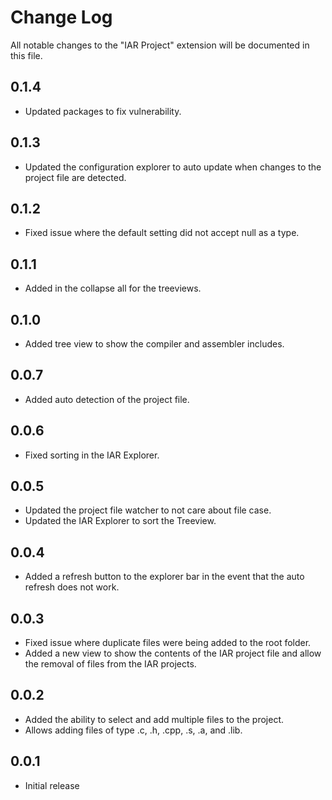 # Change Log

All notable changes to the "IAR Project" extension will be documented in this file.

## 0.1.4

- Updated packages to fix vulnerability.

## 0.1.3

- Updated the configuration explorer to auto update when changes to the project file are detected.

## 0.1.2

- Fixed issue where the default setting did not accept null as a type.

## 0.1.1

- Added in the collapse all for the treeviews.

## 0.1.0

- Added tree view to show the compiler and assembler includes.

## 0.0.7

- Added auto detection of the project file.

## 0.0.6

- Fixed sorting in the IAR Explorer.

## 0.0.5

- Updated the project file watcher to not care about file case.
- Updated the IAR Explorer to sort the Treeview.

## 0.0.4

- Added a refresh button to the explorer bar in the event that the auto refresh does not work.

## 0.0.3

- Fixed issue where duplicate files were being added to the root folder.
- Added a new view to show the contents of the IAR project file and allow the removal of files from the IAR projects.

## 0.0.2

- Added the ability to select and add multiple files to the project.
- Allows adding files of type .c, .h, .cpp, .s, .a, and .lib.

## 0.0.1

- Initial release